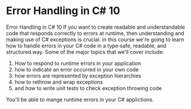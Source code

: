 # Error Handling in C# 10
Error Handling in C# 10
If you want to create readable and understandable code that responds correctly to errors at runtime, then understanding and making use of C# exceptions is crucial.
in this course we're going to learn how to handle errors in your C# code in a type‑safe, readable, and structured way. Some of the major topics that we'll cover include:
1. How to respond to runtime errors in your application
2. how to indicate an error occurred in your own code
3. how errors are represented by exception hierarchies
4. how to rethrow and wrap exceptions
5. and how to write unit tests to check exception throwing code

You'll be able to mange runtime errors in your C# applictions.
